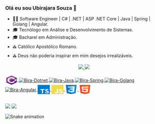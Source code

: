 ### Olá eu sou Ubirajara Souza 👋

- 👨‍💻 Software Engineer | C# | .NET | ASP .NET Core | Java | Spring | Golang | Angular.
- 🎓 Tecnólogo em Análise e Desenvolvimento de Sistemas.
- 🎓 Bacharel em Administração.
- ⛪ Católico Apostólico Romano.
- ⛪ Deus não poderia inspirar em mim desejos irrealizáveis.

<div align="center">
    <a href="https://github.com/Ubirajara-Souza">
        <img height="180em"
            src="https://github-readme-stats.vercel.app/api?username=Ubirajara-Souza&show_icons=true&theme=dark&include_all_commits=true&count_private=true" />
        <img height="180em"
            src="https://github-readme-stats.vercel.app/api/top-langs/?username=Ubirajara-Souza&layout=compact&langs_count=7&theme=dark" />
</div>

<div style="display: inline_block"><br>
    <img align="center" alt="Bira-Csharp" height="30" width="40"
        src="https://raw.githubusercontent.com/devicons/devicon/master/icons/csharp/csharp-original.svg">
    <img align="center" alt="Bira-Dotnet" height="30" width="40"
        src="https://cdn.jsdelivr.net/gh/devicons/devicon/icons/dotnetcore/dotnetcore-original.svg">
    <img align="center" alt="Bira-Java" height="30" width="40"
        src="https://cdn.jsdelivr.net/gh/devicons/devicon/icons/java/java-original-wordmark.svg">
    <img align="center" alt="Bira-Spring" height="30" width="40"
        src="https://cdn.jsdelivr.net/gh/devicons/devicon/icons/spring/spring-original-wordmark.svg">
    <img align="center" alt="Bira-Golang" height="30" width="40"
        src="https://cdn.jsdelivr.net/gh/devicons/devicon/icons/go/go-original.svg">
    <img align="center" alt="Bira-Angular" height="30" width="40"
        src="https://cdn.jsdelivr.net/gh/devicons/devicon/icons/angularjs/angularjs-original.svg">
    <img align="center" alt="Bira-Ts" height="30" width="40"
        src="https://raw.githubusercontent.com/devicons/devicon/master/icons/typescript/typescript-plain.svg">
    <img align="center" alt="Bira-Js" height="30" width="40"
        src="https://raw.githubusercontent.com/devicons/devicon/master/icons/javascript/javascript-plain.svg">
    <img align="center" alt="Bira-Css" height="30" width="40"
        src="https://raw.githubusercontent.com/devicons/devicon/master/icons/css3/css3-original.svg">
    <img align="center" alt="Bira-HTML" height="30" width="40"
        src="https://raw.githubusercontent.com/devicons/devicon/master/icons/html5/html5-original.svg">
</div>
  
  ##
  
<div>
   <a href="mailto:bira.shsouza@outlook.com"><img
            src="https://img.shields.io/badge/Microsoft_Outlook-0078D4?style=for-the-badge&logo=microsoft-outlook&logoColor=white"
            target="_blank"></a>
   <a href="https://www.linkedin.com/in/ubirajara-souza-97769a189/" target="_blank"><img
            src="https://img.shields.io/badge/-LinkedIn-%230077B5?style=for-the-badge&logo=linkedin&logoColor=white"
            target="_blank"></a>
            
   ![Snake animation](https://github.com/Ubirajara-Souza/Ubirajara-Souza/blob/output/github-contribution-grid-snake.svg)
    
</div>
